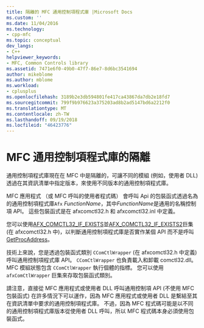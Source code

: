 ```yaml
---
title: 隔離的 MFC 通用控制項程式庫 |Microsoft Docs
ms.custom: ''
ms.date: 11/04/2016
ms.technology:
- cpp-mfc
ms.topic: conceptual
dev_langs:
- C++
helpviewer_keywords:
- MFC, Common Controls library
ms.assetid: 7471e6f0-49b0-47f7-86e7-8d6bc3541694
author: mikeblome
ms.author: mblome
ms.workload:
- cplusplus
ms.openlocfilehash: 3189b2e3db594801fe417ca43867da7db2e18fd7
ms.sourcegitcommit: 799f9b976623a375203ad8b2ad5147bd6a2212f0
ms.translationtype: MT
ms.contentlocale: zh-TW
ms.lasthandoff: 09/19/2018
ms.locfileid: "46423776"
---
```

# <a name="isolation-of-the-mfc-common-controls-library"></a>MFC 通用控制項程式庫的隔離

通用控制項程式庫現在在 MFC 中是隔離的，可讓不同的模組 (例如，使用者 DLL) 透過在其資訊清單中指定版本，來使用不同版本的通用控制項程式庫。

MFC 應用程式 （或 MFC 呼叫的使用者程式碼） 會呼叫 Api 的包裝函式透過名為的通用控制項程式庫`Afx` *FunctionName*，其中*FunctionName*是通用的名稱控制項 API。 這些包裝函式是在 afxcomctl32.h 和 afxcomctl32.inl 中定義。

您可以使用[AFX_COMCTL32_IF_EXISTS](reference/run-time-object-model-services.md#afx_comctl32_if_exists)並[AFX_COMCTL32_IF_EXISTS2](reference/run-time-object-model-services.md#afx_comctl32_if_exists2)巨集 (在 afxcomctl32.h 中)，以判斷通用控制項程式庫是否實作某個 API 而不是呼叫[GetProcAddress](../build/getprocaddress.md)。

技術上來說，您是透過包裝函式類別 `CComCtlWrapper` (在 afxcomctl32.h 中定義) 呼叫通用控制項程式庫 API。 `CComCtlWrapper` 也負責載入和卸載 comctl32.dll。 MFC 模組狀態包含 `CComCtlWrapper` 執行個體的指標。 您可以使用 `afxComCtlWrapper` 巨集來存取包裝函式類別。

請注意，直接從 MFC 應用程式或使用者 DLL 呼叫通用控制項 API (不使用 MFC 包裝函式) 在許多情況下可以運作，因為 MFC 應用程式或使用者 DLL 是繫結至其在資訊清單中要求的通用控制項程式庫。 不過，因為 MFC 程式碼可能是以不同的通用控制項程式庫版本從使用者 DLL 呼叫，所以 MFC 程式碼本身必須使用包裝函式。

